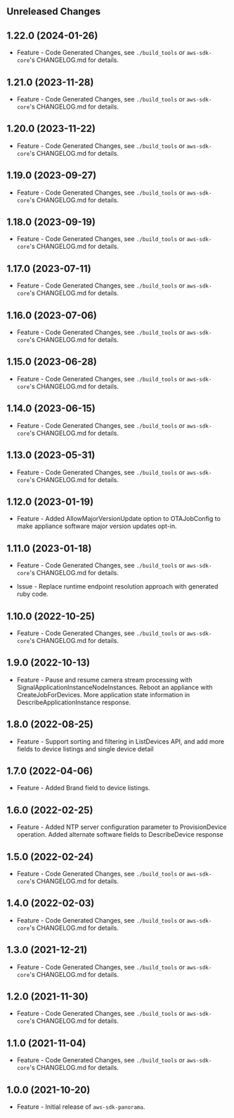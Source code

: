 Unreleased Changes
------------------

1.22.0 (2024-01-26)
------------------

* Feature - Code Generated Changes, see `./build_tools` or `aws-sdk-core`'s CHANGELOG.md for details.

1.21.0 (2023-11-28)
------------------

* Feature - Code Generated Changes, see `./build_tools` or `aws-sdk-core`'s CHANGELOG.md for details.

1.20.0 (2023-11-22)
------------------

* Feature - Code Generated Changes, see `./build_tools` or `aws-sdk-core`'s CHANGELOG.md for details.

1.19.0 (2023-09-27)
------------------

* Feature - Code Generated Changes, see `./build_tools` or `aws-sdk-core`'s CHANGELOG.md for details.

1.18.0 (2023-09-19)
------------------

* Feature - Code Generated Changes, see `./build_tools` or `aws-sdk-core`'s CHANGELOG.md for details.

1.17.0 (2023-07-11)
------------------

* Feature - Code Generated Changes, see `./build_tools` or `aws-sdk-core`'s CHANGELOG.md for details.

1.16.0 (2023-07-06)
------------------

* Feature - Code Generated Changes, see `./build_tools` or `aws-sdk-core`'s CHANGELOG.md for details.

1.15.0 (2023-06-28)
------------------

* Feature - Code Generated Changes, see `./build_tools` or `aws-sdk-core`'s CHANGELOG.md for details.

1.14.0 (2023-06-15)
------------------

* Feature - Code Generated Changes, see `./build_tools` or `aws-sdk-core`'s CHANGELOG.md for details.

1.13.0 (2023-05-31)
------------------

* Feature - Code Generated Changes, see `./build_tools` or `aws-sdk-core`'s CHANGELOG.md for details.

1.12.0 (2023-01-19)
------------------

* Feature - Added AllowMajorVersionUpdate option to OTAJobConfig to make appliance software major version updates opt-in.

1.11.0 (2023-01-18)
------------------

* Feature - Code Generated Changes, see `./build_tools` or `aws-sdk-core`'s CHANGELOG.md for details.

* Issue - Replace runtime endpoint resolution approach with generated ruby code.

1.10.0 (2022-10-25)
------------------

* Feature - Code Generated Changes, see `./build_tools` or `aws-sdk-core`'s CHANGELOG.md for details.

1.9.0 (2022-10-13)
------------------

* Feature - Pause and resume camera stream processing with SignalApplicationInstanceNodeInstances. Reboot an appliance with CreateJobForDevices. More application state information in DescribeApplicationInstance response.

1.8.0 (2022-08-25)
------------------

* Feature - Support sorting and filtering in ListDevices API, and add more fields to device listings and single device detail

1.7.0 (2022-04-06)
------------------

* Feature - Added Brand field to device listings.

1.6.0 (2022-02-25)
------------------

* Feature - Added NTP server configuration parameter to ProvisionDevice operation. Added alternate software fields to DescribeDevice response

1.5.0 (2022-02-24)
------------------

* Feature - Code Generated Changes, see `./build_tools` or `aws-sdk-core`'s CHANGELOG.md for details.

1.4.0 (2022-02-03)
------------------

* Feature - Code Generated Changes, see `./build_tools` or `aws-sdk-core`'s CHANGELOG.md for details.

1.3.0 (2021-12-21)
------------------

* Feature - Code Generated Changes, see `./build_tools` or `aws-sdk-core`'s CHANGELOG.md for details.

1.2.0 (2021-11-30)
------------------

* Feature - Code Generated Changes, see `./build_tools` or `aws-sdk-core`'s CHANGELOG.md for details.

1.1.0 (2021-11-04)
------------------

* Feature - Code Generated Changes, see `./build_tools` or `aws-sdk-core`'s CHANGELOG.md for details.

1.0.0 (2021-10-20)
------------------

* Feature - Initial release of `aws-sdk-panorama`.


